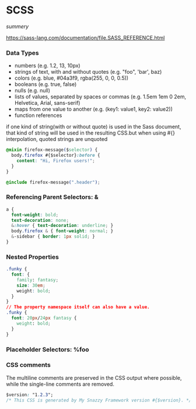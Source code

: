 # SCSS
*summery*

https://sass-lang.com/documentation/file.SASS_REFERENCE.html

### Data Types

* numbers (e.g. 1.2, 13, 10px)
* strings of text, with and without quotes (e.g. "foo", 'bar', baz)
* colors (e.g. blue, #04a3f9, rgba(255, 0, 0, 0.5))
* booleans (e.g. true, false)
* nulls (e.g. null)
* lists of values, separated by spaces or commas (e.g. 1.5em 1em 0 2em, Helvetica, Arial, sans-serif)
* maps from one value to another (e.g. (key1: value1, key2: value2))
* function references

if one kind of string(with or without quote) is used in the Sass document, that kind of string will be used in the resulting CSS.but when using #{} interpolation, quoted strings are unquoted
```css
@mixin firefox-message($selector) {
  body.firefox #{$selector}:before {
    content: "Hi, Firefox users!";
  }
}

@include firefox-message(".header");
```

### Referencing Parent Selectors: &
```css
a {
  font-weight: bold;
  text-decoration: none;
  &:hover { text-decoration: underline; }
  body.firefox & { font-weight: normal; }
  &-sidebar { border: 1px solid; }
}

```
### Nested Properties
```css
.funky {
  font: {
    family: fantasy;
    size: 30em;
    weight: bold;
  }
}
// The property namespace itself can also have a value.
.funky {
  font: 20px/24px fantasy {
    weight: bold;
  }
}
```

### Placeholder Selectors: %foo



### CSS comments 
The multiline comments are preserved in the CSS output where possible, while the single-line comments are removed. 

```css
$version: "1.2.3";
/* This CSS is generated by My Snazzy Framework version #{$version}. */
```